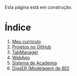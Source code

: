 Esta página está em construção.

# Índice

1. [Meu currículo](./Curriculo/indexCurriculo.md)
2. [Projetos no GitHub](https://github.com/rodrigoce)
3. [TabManager](./TabManager/indexTabManager.md)
4. [WebApp](./Curriculo/WebApp/indexWebApp.md)
5. [Sistema de Academia]()
6. [DigsER (Modelagem de BD)]()

